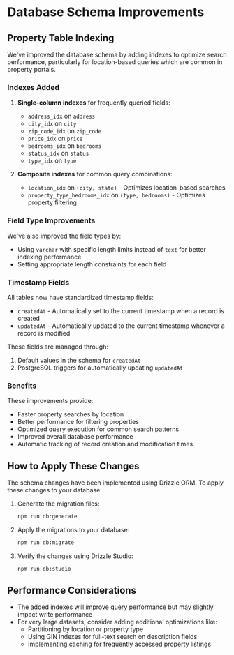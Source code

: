 # Database Schema Improvements

## Property Table Indexing

We've improved the database schema by adding indexes to optimize search performance, particularly for location-based queries which are common in property portals.

### Indexes Added

1. **Single-column indexes** for frequently queried fields:

   - `address_idx` on `address`
   - `city_idx` on `city`
   - `zip_code_idx` on `zip_code`
   - `price_idx` on `price`
   - `bedrooms_idx` on `bedrooms`
   - `status_idx` on `status`
   - `type_idx` on `type`

2. **Composite indexes** for common query combinations:
   - `location_idx` on `(city, state)` - Optimizes location-based searches
   - `property_type_bedrooms_idx` on `(type, bedrooms)` - Optimizes property filtering

### Field Type Improvements

We've also improved the field types by:

- Using `varchar` with specific length limits instead of `text` for better indexing performance
- Setting appropriate length constraints for each field

### Timestamp Fields

All tables now have standardized timestamp fields:

- `createdAt` - Automatically set to the current timestamp when a record is created
- `updatedAt` - Automatically updated to the current timestamp whenever a record is modified

These fields are managed through:

1. Default values in the schema for `createdAt`
2. PostgreSQL triggers for automatically updating `updatedAt`

### Benefits

These improvements provide:

- Faster property searches by location
- Better performance for filtering properties
- Optimized query execution for common search patterns
- Improved overall database performance
- Automatic tracking of record creation and modification times

## How to Apply These Changes

The schema changes have been implemented using Drizzle ORM. To apply these changes to your database:

1. Generate the migration files:

   ```bash
   npm run db:generate
   ```

2. Apply the migrations to your database:

   ```bash
   npm run db:migrate
   ```

3. Verify the changes using Drizzle Studio:
   ```bash
   npm run db:studio
   ```

## Performance Considerations

- The added indexes will improve query performance but may slightly impact write performance
- For very large datasets, consider adding additional optimizations like:
  - Partitioning by location or property type
  - Using GIN indexes for full-text search on description fields
  - Implementing caching for frequently accessed property listings

